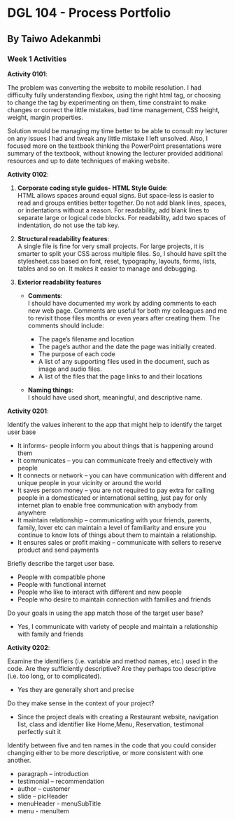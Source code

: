 # DGL 104 - Process Portfolio
## By Taiwo Adekanmbi

### Week 1 Activities
**Activity 0101**: 

The problem was converting the website to mobile resolution. I had difficulty fully understanding flexbox, using the right html tag, or choosing to change the tag by experimenting on them, time constraint to make changes or correct the little mistakes, bad time management, CSS height, weight, margin properties.

Solution would be managing my time better to be able to consult my lecturer on any issues I had and tweak any little mistake I left unsolved. Also, I focused more on the textbook thinking the PowerPoint presentations were summary of the textbook, without knowing the lecturer provided additional resources and up to date techniques of making website.


**Activity 0102**: 
1. **Corporate coding style guides- HTML Style Guide**:  
HTML allows spaces around equal signs. But space-less is easier to read and groups entities better together.
Do not add blank lines, spaces, or indentations without a reason. For readability, add blank lines to separate large or logical code blocks. For readability, add two spaces of indentation, do not use the tab key.

2. **Structural readability features**:  
A single file is fine for very small projects. For large projects, it is smarter to split your CSS across multiple files. So, I should have spilt the stylesheet.css based on font, reset, typography, layouts, forms, lists, tables and so on. It makes it easier to manage and debugging.

3. **Exterior readability features**
    - **Comments**:  
    I should have documented my work by adding comments to each new web page. Comments are useful for both my colleagues and me to revisit those files months or even years after creating them. The comments should include:
        - The page’s filename and location
        - The page’s author and the date the page was initially created.
        - The purpose of each code
        - A list of any supporting files used in the document, such as image and audio files.
        - A list of the files that the page links to and their locations

    - **Naming things**:  
I should have used short, meaningful, and descriptive name.

**Activity 0201**:

Identify the values inherent to the app that might help to identify the target user base 
- It informs- people inform you about things that is happening around them
- It communicates – you can communicate freely and effectively with people
- It connects or network – you can have communication with different and unique people in your vicinity or around the world
- It saves person money – you are not required to pay extra for calling people in a domesticated or international setting, just pay for only internet plan to enable free communication with anybody from anywhere
- It maintain relationship – communicating with your friends, parents, family, lover etc can maintain a level of familiarity and ensure you continue to know lots of things about them to maintain a relationship.
- It ensures sales or profit making – communicate with sellers to reserve product and send payments

Briefly describe the target user base. 
- People with compatible phone
- People with functional internet
- People who like to interact with different and new people
- People who desire to maintain connection with families and friends

Do your goals in using the app match those of the target user base?
- Yes, I communicate with variety of people and maintain a relationship with family and friends

**Activity 0202**:

Examine the identifiers (i.e. variable and method names, etc.) used in the code. Are they sufficiently descriptive? Are they perhaps too descriptive (i.e. too long, or to complicated). 
- Yes they are generally short and precise

Do they make sense in the context of your project? 
- Since the project deals with creating a Restaurant website, navigation list, class and identifier like Home,Menu, Reservation, testimonal perfectly suit it

Identify between five and ten names in the code that you could consider changing either to be more descriptive, or more consistent with one another.
- paragraph – introduction
- testimonial – recommendation
- author – customer
- slide – picHeader
- menuHeader - menuSubTitle
- menu - menuItem

